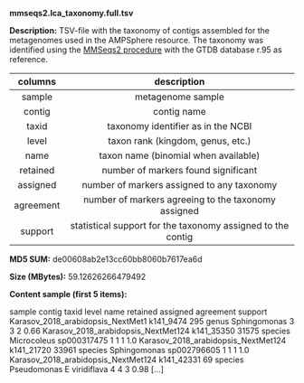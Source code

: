 **mmseqs2.lca_taxonomy.full.tsv**

**Description:**	TSV-file with the taxonomy of contigs assembled for the metagenomes used in the
                        AMPSphere resource. The taxonomy was identified using the [MMSeqs2 procedure](https://github.com/soedinglab/mmseqs2/wiki#taxonomy-assignment)
                        with the GTDB database r.95 as reference.

| **columns** | **description** |
| :---: | :---: |
| sample | metagenome sample |
| contig | contig name |
| taxid | taxonomy identifier as in the NCBI |
| level | taxon rank (kingdom, genus, etc.) |
| name | taxon name (binomial when available) |
| retained | number of markers found significant |
| assigned | number of markers assigned to any taxonomy |
| agreement | number of markers agreeing to the taxonomy assigned |
| support | statistical support for the taxonomy assigned to the contig |


**MD5 SUM:**	de00608ab2e13cc60bb8060b7617ea6d

**Size (MBytes):**	59.12626266479492

**Content sample (first 5 items):**

sample	contig	taxid	level	name	retained	assigned	agreement	support
Karasov_2018_arabidopsis_NextMet1	k141_9474	295	genus	Sphingomonas	3	3	2	0.66
Karasov_2018_arabidopsis_NextMet124	k141_35350	31575	species	Microcoleus sp000317475	1	1	1	1.0
Karasov_2018_arabidopsis_NextMet124	k141_21720	33961	species	Sphingomonas sp002796605	1	1	1	1.0
Karasov_2018_arabidopsis_NextMet124	k141_42331	69	species	Pseudomonas E viridiflava	4	4	3	0.98
[...]
